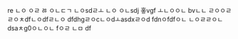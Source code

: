 re
ㄴㅇ
ㅇㄹ
ㅀ
ㅇㄴㄷㄱ
ㄴㅇsdㄹㅗ
ㄴㅇ
ㅇㄴsdj
홓vgf ㅗㄴㅇㅇㄴ
bvㄴㄴ
ㄹㅇㅇㄹ
ㄹㅇㅊdfㄴㅇdfㄹㄴㅇ
dfdhgㄹㅇcㄴㅇdㅗasdxㄹㅇd
fdnㅇfdfㅇㄴ
ㄴㅇㄹㄹㅇㄴ
dsaㅊg0ㅇㄴㅇㄴ
fㅇㄹ
ㄴㅁ
df
